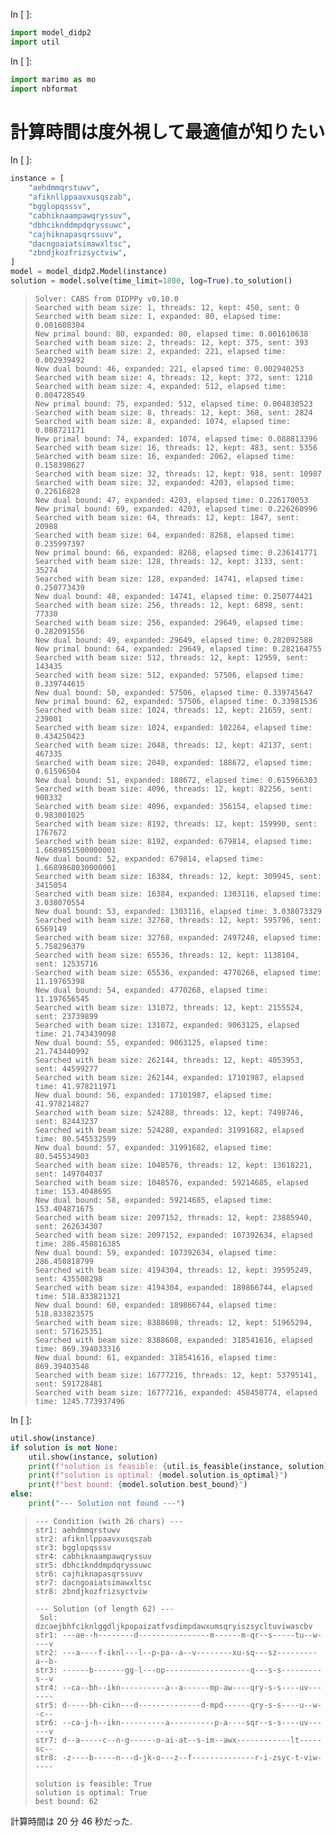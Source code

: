 In [ ]:
```python
import model_didp2
import util
```

In [ ]:
```python
import marimo as mo
import nbformat
```

# 計算時間は度外視して最適値が知りたい

In [ ]:
```python
instance = [
    "aehdmmqrstuwv",
    "afiknllppaavxusqszab",
    "bgglopqsssv",
    "cabhiknaampawqryssuv",
    "dbhciknddmpdqryssuwc",
    "cajhiknapasqrssuvv",
    "dacngoaiatsimawxltsc",
    "zbndjkozfrizsyctviw",
]
model = model_didp2.Model(instance)
solution = model.solve(time_limit=1800, log=True).to_solution()
```

> ```
> Solver: CABS from DIDPPy v0.10.0
> Searched with beam size: 1, threads: 12, kept: 450, sent: 0
> Searched with beam size: 1, expanded: 80, elapsed time: 0.001608304
> New primal bound: 80, expanded: 80, elapsed time: 0.001610638
> Searched with beam size: 2, threads: 12, kept: 375, sent: 393
> Searched with beam size: 2, expanded: 221, elapsed time: 0.002939492
> New dual bound: 46, expanded: 221, elapsed time: 0.002940253
> Searched with beam size: 4, threads: 12, kept: 372, sent: 1218
> Searched with beam size: 4, expanded: 512, elapsed time: 0.004728549
> New primal bound: 75, expanded: 512, elapsed time: 0.004830523
> Searched with beam size: 8, threads: 12, kept: 368, sent: 2824
> Searched with beam size: 8, expanded: 1074, elapsed time: 0.088721171
> New primal bound: 74, expanded: 1074, elapsed time: 0.088813396
> Searched with beam size: 16, threads: 12, kept: 483, sent: 5356
> Searched with beam size: 16, expanded: 2062, elapsed time: 0.158398627
> Searched with beam size: 32, threads: 12, kept: 918, sent: 10987
> Searched with beam size: 32, expanded: 4203, elapsed time: 0.22616828
> New dual bound: 47, expanded: 4203, elapsed time: 0.226170053
> New primal bound: 69, expanded: 4203, elapsed time: 0.226260996
> Searched with beam size: 64, threads: 12, kept: 1847, sent: 20988
> Searched with beam size: 64, expanded: 8268, elapsed time: 0.235997397
> New primal bound: 66, expanded: 8268, elapsed time: 0.236141771
> Searched with beam size: 128, threads: 12, kept: 3133, sent: 35274
> Searched with beam size: 128, expanded: 14741, elapsed time: 0.250773439
> New dual bound: 48, expanded: 14741, elapsed time: 0.250774421
> Searched with beam size: 256, threads: 12, kept: 6898, sent: 77330
> Searched with beam size: 256, expanded: 29649, elapsed time: 0.282091556
> New dual bound: 49, expanded: 29649, elapsed time: 0.282092588
> New primal bound: 64, expanded: 29649, elapsed time: 0.282164755
> Searched with beam size: 512, threads: 12, kept: 12959, sent: 143435
> Searched with beam size: 512, expanded: 57506, elapsed time: 0.339744615
> New dual bound: 50, expanded: 57506, elapsed time: 0.339745647
> New primal bound: 62, expanded: 57506, elapsed time: 0.33981536
> Searched with beam size: 1024, threads: 12, kept: 21659, sent: 239001
> Searched with beam size: 1024, expanded: 102264, elapsed time: 0.434250423
> Searched with beam size: 2048, threads: 12, kept: 42137, sent: 467335
> Searched with beam size: 2048, expanded: 188672, elapsed time: 0.61596504
> New dual bound: 51, expanded: 188672, elapsed time: 0.615966303
> Searched with beam size: 4096, threads: 12, kept: 82256, sent: 908332
> Searched with beam size: 4096, expanded: 356154, elapsed time: 0.983001025
> Searched with beam size: 8192, threads: 12, kept: 159990, sent: 1767672
> Searched with beam size: 8192, expanded: 679814, elapsed time: 1.6689851500000001
> New dual bound: 52, expanded: 679814, elapsed time: 1.6689868030000001
> Searched with beam size: 16384, threads: 12, kept: 309945, sent: 3415054
> Searched with beam size: 16384, expanded: 1303116, elapsed time: 3.038070554
> New dual bound: 53, expanded: 1303116, elapsed time: 3.038073329
> Searched with beam size: 32768, threads: 12, kept: 595796, sent: 6569149
> Searched with beam size: 32768, expanded: 2497248, elapsed time: 5.758296379
> Searched with beam size: 65536, threads: 12, kept: 1138104, sent: 12535716
> Searched with beam size: 65536, expanded: 4770268, elapsed time: 11.19765398
> New dual bound: 54, expanded: 4770268, elapsed time: 11.197656545
> Searched with beam size: 131072, threads: 12, kept: 2155524, sent: 23739899
> Searched with beam size: 131072, expanded: 9063125, elapsed time: 21.743439098
> New dual bound: 55, expanded: 9063125, elapsed time: 21.743440992
> Searched with beam size: 262144, threads: 12, kept: 4053953, sent: 44599277
> Searched with beam size: 262144, expanded: 17101987, elapsed time: 41.978211971
> New dual bound: 56, expanded: 17101987, elapsed time: 41.978214827
> Searched with beam size: 524288, threads: 12, kept: 7498746, sent: 82443237
> Searched with beam size: 524288, expanded: 31991682, elapsed time: 80.545532599
> New dual bound: 57, expanded: 31991682, elapsed time: 80.545534903
> Searched with beam size: 1048576, threads: 12, kept: 13618221, sent: 149704037
> Searched with beam size: 1048576, expanded: 59214685, elapsed time: 153.4048695
> New dual bound: 58, expanded: 59214685, elapsed time: 153.404871675
> Searched with beam size: 2097152, threads: 12, kept: 23885940, sent: 262634307
> Searched with beam size: 2097152, expanded: 107392634, elapsed time: 286.450816385
> New dual bound: 59, expanded: 107392634, elapsed time: 286.450818799
> Searched with beam size: 4194304, threads: 12, kept: 39595249, sent: 435508298
> Searched with beam size: 4194304, expanded: 189866744, elapsed time: 518.833821321
> New dual bound: 60, expanded: 189866744, elapsed time: 518.833823575
> Searched with beam size: 8388608, threads: 12, kept: 51965294, sent: 571625351
> Searched with beam size: 8388608, expanded: 318541616, elapsed time: 869.394033316
> New dual bound: 61, expanded: 318541616, elapsed time: 869.39403548
> Searched with beam size: 16777216, threads: 12, kept: 53795141, sent: 591728481
> Searched with beam size: 16777216, expanded: 458450774, elapsed time: 1245.773937496
> ```

In [ ]:
```python
util.show(instance)
if solution is not None:
    util.show(instance, solution)
    print(f"solution is feasible: {util.is_feasible(instance, solution)}")
    print(f"solution is optimal: {model.solution.is_optimal}")
    print(f"best bound: {model.solution.best_bound}")
else:
    print("--- Solution not found ---")
```

> ```
> --- Condition (with 26 chars) ---
> str1: aehdmmqrstuwv
> str2: afiknllppaavxusqszab
> str3: bgglopqsssv
> str4: cabhiknaampawqryssuv
> str5: dbhciknddmpdqryssuwc
> str6: cajhiknapasqrssuvv
> str7: dacngoaiatsimawxltsc
> str8: zbndjkozfrizsyctviw
> 
> --- Solution (of length 62) ---
>  Sol: dzcaejbhfciknlggdljkpopaizatfvsdimpdawxumsqryiszsycltuviwascbv
> str1: ---ae--h--------d----------------m------m-qr--s-----tu--w----v
> str2: ---a----f-iknl---l--p-pa--a--v--------xu-sq---sz---------a--b-
> str3: ------b-------gg-l---op-------------------q---s-s---------s--v
> str4: --ca--bh--ikn----------a--a------mp-aw----qry-s-s----uv-------
> str5: d-----bh-cikn---d--------------d-mpd------qry-s-s----u--w--c--
> str6: --ca-j-h--ikn----------a----------p-a----sqr--s-s----uv------v
> str7: d--a-----c--n-g------o-ai-at--s-im--awx------------lt-----sc--
> str8: -z----b-----n---d-jk-o---z--f--------------r-i-zsyc-t-viw-----
> 
> solution is feasible: True
> solution is optimal: True
> best bound: 62
> ```

計算時間は 20 分 46 秒だった.
